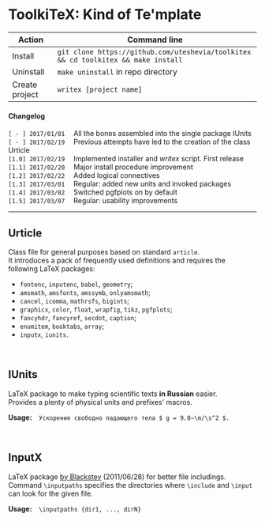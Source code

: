 # ToolkiTeX: Kind of Te'mplate

| Action                  | Command line                                                                       |
| ----------------------- | ---------------------------------------------------------------------------------- |
| Install                 | `git clone https://github.com/uteshevia/toolkitex && cd toolkitex && make install` |
| Uninstall               | `make uninstall` in repo directory                                                 |
| Create project          | `writex [project name]`                                                            |

#### Changelog
`[ - ] 2017/01/01`&emsp; All the bones assembled into the single package IUnits  
`[ - ] 2017/02/19`&emsp; Previous attempts have led to the creation of the class Urticle  
`[1.0] 2017/02/19`&emsp; Implemented installer and *writex* script. First release  
`[1.1] 2017/02/20`&emsp; Major install procedure improvement  
`[1.2] 2017/02/22`&emsp; Added logical connectives  
`[1.3] 2017/03/01`&emsp; Regular: added new units and invoked packages  
`[1.4] 2017/03/02`&emsp; Switched pgfplots on by default  
`[1.5] 2017/03/07`&emsp; Regular: usability improvements

---

## Urticle
Class file for general purposes based on standard `article`.  
It introduces a pack of frequently used definitions and requires the following LaTeX packages:
* `fontenc`, `inputenc`, `babel`, `geometry`;
* `amsmath`, `amsfonts`, `amssymb`, `onlyamsmath`;
* `cancel`, `icomma`, `mathrsfs`, `bigints`;
* `graphicx`, `color`, `float`, `wrapfig`, `tikz`, `pgfplots`;
* `fancyhdr`, `fancyref`, `secdot`, `caption`;
* `enumitem`, `booktabs`, `array`;
* `inputx`, `iunits`.

<br/>

## IUnits
LaTeX package to make typing scientific texts **in Russian** easier.  
Provides a plenty of physical units and prefixes' macros.  

**Usage:**&emsp;`Ускорение свободно падающего тела $ g = 9.8~\m/\s^2 $.`

<br/>

## InputX
LaTeX package [by Blackstev](http://tex.stackexchange.com/a/44215) (2011/06/28) for better file includings.  
Command `\inputpaths` specifies the directories where `\include` and `\input` can look for the given file.  

**Usage:**&emsp;`\inputpaths {dir1, ..., dirN}`
